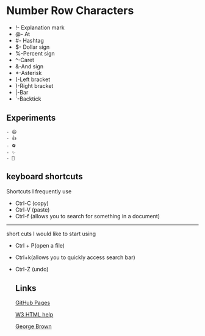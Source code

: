  # Number Row Characters 
 
 - !- Explanation mark  
- @- At
-   #- Hashtag
-   $- Dollar sign
-   %-Percent sign
-   ^-Caret  
-   &-And sign
-   *-Asterisk
-   (-Left bracket      
-   )-Right bracket
-   |-Bar
-   `-Backtick
## Experiments
    - 😄
    - 👍
    - ⚽
    - ✨
    - 🐆
   
     
   ## keyboard shortcuts
Shortcuts I frequently use
- Ctrl-C (copy)
- Ctrl-V (paste)
- Ctrl-f (allows you to search for something in a document) 
<hr>
short cuts I would like to start using

- Ctrl + P(open a file)
- Ctrl+k(allows you to quickly access search bar)
- Ctrl-Z (undo)


    ## Links
    [GitHub Pages](https://pages.github.com/)
    
    [W3 HTML help](https://www.w3schools.com/html/)

    [George Brown](https://www.georgebrown.ca/)
    
    
